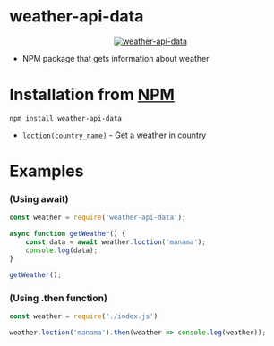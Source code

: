 # weather-api-data

<center>
	<a href="https://www.npmjs.com/package/weather-api-data">
		<img alt="weather-api-data" src="https://nodei.co/npm/weather-api-data.png">
	</a>
</center>

* NPM package that gets information about weather

# Installation from [NPM](https://www.npmjs.com/package/weather-api-data)

```
npm install weather-api-data
```
- `loction(country_name)` - Get a weather in country

# Examples
### (Using await)
```js
const weather = require('weather-api-data');

async function getWeather() {
    const data = await weather.loction('manama');
    console.log(data);
}

getWeather();
``` 

### (Using .then function)

```js
const weather = require('./index.js')

weather.loction('manama').then(weather => console.log(weather));
```
